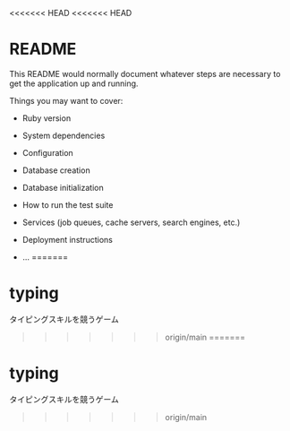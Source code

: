 <<<<<<< HEAD
<<<<<<< HEAD
# README

This README would normally document whatever steps are necessary to get the
application up and running.

Things you may want to cover:

* Ruby version

* System dependencies

* Configuration

* Database creation

* Database initialization

* How to run the test suite

* Services (job queues, cache servers, search engines, etc.)

* Deployment instructions

* ...
=======
# typing
タイピングスキルを競うゲーム
>>>>>>> origin/main
=======
# typing
タイピングスキルを競うゲーム
>>>>>>> origin/main
